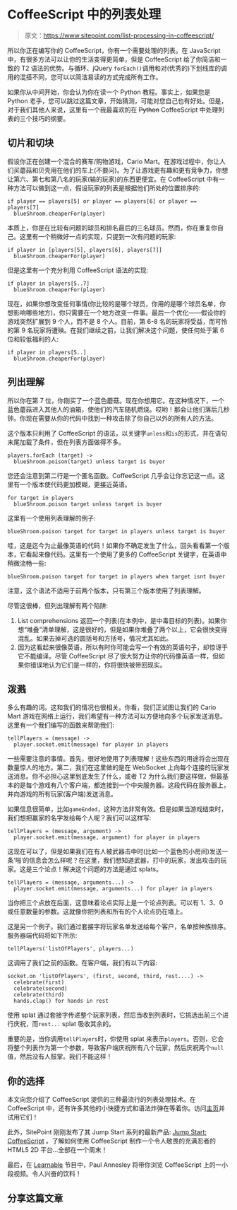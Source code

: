 # CoffeeScript 中的列表处理

> 原文：<https://www.sitepoint.com/list-processing-in-coffeescript/>

所以你正在编写你的 CoffeeScript，你有一个需要处理的列表。在 JavaScript 中，有很多方法可以让你的生活变得更简单，但是 CoffeeScript 给了你简洁和一致的 T2 语法的优势。与循环、jQuery `forEach()`调用和对(优秀的)下划线库的调用的混搭不同，您可以以简洁易读的方式完成所有工作。

如果你从中间开始，你会认为你在读一个 Python 教程。事实上，如果您是 Python 老手，您可以跳过这篇文章，开始猜测，可能对您自己也有好处。但是，对于我们其他人来说，这里有一个我最喜欢的在 ~~Python~~ CoffeeScript 中处理列表的三个技巧的纲要。

## 切片和切块

假设你正在创建一个混合的赛车/购物游戏，Cario Mart。在游戏过程中，你让人们买蘑菇和贝壳用在他们的车上(不要问)。为了让游戏更有趣和更有竞争力，你想让第六、第七和第八名的玩家(输的玩家)的东西更便宜。在 CoffeeScript 中有一种方法可以做到这一点，假设玩家的列表是根据他们所处的位置排序的:

```
if player == players[5] or player == players[6] or player == players[7]
  blueShroom.cheaperFor(player)
```

本质上，你是在比较有问题的球员和排名最后的三名球员。然而，你在重复你自己。这里有一个稍微好一点的实现，只提到一次有问题的玩家:

```
if player in [players[5], players[6], players[7]]
  blueShroom.cheaperFor(player)
```

但是这里有一个充分利用 CoffeeScript 语法的实现:

```
if player in players[5..7]
  blueShroom.cheaperFor(player)
```

现在，如果你想改变任何事情(你比较的是哪个球员，你用的是哪个球员名单，你想影响哪些地方)，你只需要在一个地方改变一件事。最后一个优化——假设你的游戏突然扩展到 9 个人，而不是 8 个人。目前，第 6-8 名的玩家将受益，而可怜的第 9 名玩家将遭殃。在我们继续之前，让我们解决这个问题，使任何处于第 6 位和较低福利的人:

```
if player in players[5..]
  blueShroom.cheaperFor(player)
```

## 列出理解

所以你在第 7 位，你刚买了一个蓝色蘑菇。现在你想用它。在这种情况下，一个蓝色蘑菇进入其他人的油箱，使他们的汽车随机燃烧。哎哟！那会让他们落后几秒钟。你现在需要从你的代码中找到一种攻击除了你自己以外的所有人的方法。

这个版本只利用了 CoffeeScript 的语法，以关键字`unless`和`is`的形式，并在语句末尾加载了条件，但在列表方面做得不多。

```
players.forEach (target) ->
  blueShroom.poison(target) unless target is buyer
```

您还会注意到第二行是一个匿名函数。CoffeeScript 几乎会让你忘记这一点。这里有一个版本使代码更加模糊，更接近英语。

```
for target in players
  blueShroom.poison target unless target is buyer
```

这里有一个使用列表理解的例子:

```
blueShroom.poison target for target in players unless target is buyer
```

哇，这是迄今为止最像英语的代码！如果你不确定发生了什么，回头看看第一个版本，它看起来像代码。这里有一个使用了更多的 CoffeeScript 关键字，在英语中稍微流畅一些:

```
blueShroom.poison target for target in players when target isnt buyer
```

注意，这个语法不适用于前两个版本，只有第三个版本使用了列表理解。

尽管这很棒，但列出理解有两个陷阱:

1.  List comprehensions 返回一个列表(在本例中，是中毒目标的列表)。如果你想“堆叠”清单理解，这是很好的，但是如果你堆叠了两个以上，它会很快变得混乱。如果去掉可选的圆括号和方括号，情况尤其如此。
2.  因为这看起来很像英语，所以有时你可能会写一个有效的英语句子，却惊讶于它不能编译。尽管 CoffeeScript 尽了很大努力让你的代码像英语一样，但如果你错误地认为它们是一样的，你将很快被带回现实。

## 泼溅

多么有趣的词。这和我们的情况也很相关。你看，我们正试图让我们的 Cario Mart 游戏在网络上运行，我们希望有一种方法可以方便地向多个玩家发送消息。这里有一个我们编写的函数来帮助我们:

```
tellPlayers = (message) ->
  player.socket.emit(message) for player in players
```

一些需要注意的事情。首先，很好地使用了列表理解！这些东西的用途将会出现在数量惊人的地方。第二，我们在这里做的是在 WebSocket 上向每个连接的玩家发送消息。你不必担心这里到底发生了什么，或者 T2 为什么我们要这样做，但最基本的是每个游戏有八个客户端，都连接到一个中央服务器。这段代码在服务器上，并向游戏的所有玩家(客户端)发送消息。

如果信息很简单，比如`gameEnded`，这种方法非常有效。但是如果当游戏结束时，我们想把赢家的名字发给每个人呢？我们可以这样写:

```
tellPlayers = (message, argument) ->
  player.socket.emit(message, argument) for player in players
```

这现在可以了，但是如果我们在有人被武器击中时(比如一个蓝色的小房间)发送一条‘啪’的信息会怎么样呢？在这里，我们想知道武器，打中的玩家，发出攻击的玩家。这是三个论点！解决这个问题的方法是通过 splats。

```
tellPlayers = (message, arguments...) ->
  player.socket.emit(message, arguments...) for player in players
```

当你把三个点放在后面，这意味着论点实际上是一个论点列表。可以有 1、3、0 或任意数量的参数。这就像你把列表和所有的个人论点扔在墙上。

这是另一个例子。我们通过套接字将玩家名单发送给每个客户，名单按种族排序。服务器端代码将如下所示:

```
tellPlayers('listOfPlayers', players...)
```

这调用了我们之前的函数。在客户端，我们有以下内容:

```
socket.on 'listOfPlayers', (first, second, third, rest....) ->
  celebrate(first)
  celebrate(second)
  celebrate(third)
  hands.clap() for hands in rest
```

使用 splat 通过套接字传递整个玩家列表，然后当收到列表时，它挑选出前三个进行庆祝，而`rest...` splat 吸收其余的。

重要的是，当你调用`tellPlayers`时，你使用 splat 来表示`players`。否则，它会将整个列表作为第一个参数，导致客户端庆祝所有八个玩家，然后庆祝两个`null`值，然后没有人鼓掌。我们不能这样！

## 你的选择

本文向您介绍了 CoffeeScript 提供的三种最流行的列表处理技术。在 CoffeeScript 中，还有许多其他的小快捷方式和语法炸弹在等着你。访问[主页](http://CoffeeScript.org)并试用它们！

此外，SitePoint 刚刚发布了其 Jump Start 系列的最新产品: [Jump Start: CoffeeScript](https://www.sitepoint.com/books/coffeescript1/) 。了解如何使用 CoffeeScript 制作一个令人敬畏的充满忍者的 HTML5 2D 平台…全部在一个周末！

最后，在 [Learnable](https://learnable.com/jumpcasts/get-started-with-coffeescript-56) 节目中，Paul Annesley 将带你浏览 CoffeeScript 上的一小段视频。令人兴奋的饮料！

## 分享这篇文章